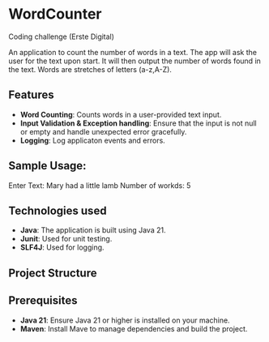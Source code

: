 # WordCounter
Coding challenge (Erste Digital)

An application to count the number of words in a text. The app will ask the user for the text upon start.
It will then output the number of words found in the text. Words are stretches of letters (a-z,A-Z).

## Features
- **Word Counting**: Counts words in a user-provided text input.
- **Input Validation & Exception handling**: Ensure that the input is not null or empty and handle unexpected error gracefully.
- **Logging**: Log applicaton events and errors.

## Sample Usage:
Enter Text: Mary had a little lamb
Number of workds: 5

## Technologies used

- **Java**: The application is built using Java 21.
- **Junit**: Used for unit testing.
- **SLF4J**: Used for logging.

## Project Structure

## Prerequisites

- **Java 21**: Ensure Java 21 or higher is installed on your machine.
- **Maven**: Install Mave to manage dependencies and build the project.

